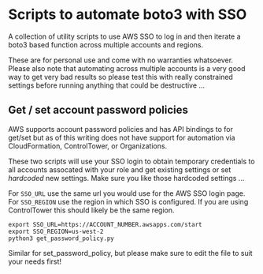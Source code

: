 # Scripts to automate boto3 with SSO

A collection of utility scripts to use AWS SSO to log in and then iterate a boto3 based function across multiple accounts and regions.

These are for personal use and come with no warranties whatsoever. Please also note that automating across multiple accounts is a very good way to get very bad results so please test this with really constrained settings before running anything that could be destructive ...

## Get / set account password policies

AWS supports account password policies and has API bindings to for get/set but as of this writing does not have support for automation via CloudFormation, ControlTower, or Organizations. 

These two scripts will use your SSO login to obtain temporary credentials to all accounts assocated with your role and get existing settings or set _hardcoded_ new settings. Make sure you like those hardcoded settings ... 

For `SSO_URL` use the same url you would use for the AWS SSO login page. For `SSO_REGION` use the region in which SSO is configured. If you are using ControlTower this should likely be the same region.

```
export SSO_URL=https://ACCOUNT_NUMBER.awsapps.com/start
export SSO_REGION=us-west-2
python3 get_password_policy.py
```

Similar for set_password_policy, but please make sure to edit the file to suit your needs first!